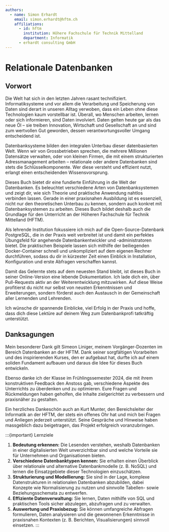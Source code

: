 ```yaml
---
authors:
  - name: Simon Erhardt
    email: simon.erhardt@hftm.ch
    affiliations:
      - id: hftm
        institution: Höhere Fachschule für Technik Mittelland
        department: Informatik
      - erhardt consulting GmbH
---
```

# Relationale Datenbanken

## Vorwort

Die Welt hat sich in den letzten Jahren rasant technifiziert. Informatiksysteme und vor allem die Verarbeitung und Speicherung von Daten sind derart in unseren Alltag verwoben, dass ein Leben ohne diese Technologien kaum vorstellbar ist. Überall, wo Menschen arbeiten, lernen oder sich informieren, sind Daten involviert. Daten gelten heute gar als das neue Öl – sie treiben Innovation, Wirtschaft und Gesellschaft an und sind zum wertvollen Gut geworden, dessen verantwortungsvoller Umgang entscheidend ist.

Datenbanksysteme bilden den integralen Unterbau dieser datenbasierten Welt. Wenn wir von Grossbetrieben sprechen, die mehrere Millionen Datensätze verwalten, oder von kleinen Firmen, die mit einem strukturierten Adressmanagement arbeiten – relationale oder andere Datenbanken sind stets die Schlüsselkomponente. Wer diese versteht und effizient nutzt, erlangt einen entscheidenden Wissensvorsprung.

Dieses Buch bietet dir eine fundierte Einführung in die Welt der Datenbanken. Es beleuchtet verschiedene Arten von Datenbanksystemen und zeigt dir, wie sich Theorie und praktische Anwendung nahtlos verbinden lassen. Gerade in einer praxisnahen Ausbildung ist es essenziell, nicht nur den theoretischen Unterbau zu kennen, sondern auch konkret mit Datenbanksystemen zu arbeiten. Dieses Buch bildet deshalb auch die Grundlage für den Unterricht an der Höheren Fachschule für Technik Mittelland (HFTM).

Als lehrende Institution fokussiere ich mich auf die Open-Source-Datenbank PostgreSQL, die in der Praxis weit verbreitet ist und damit ein perfektes Übungsfeld für angehende Datenbankentwickler und -administratoren bietet. Die praktischen Beispiele lassen sich mithilfe der beiliegenden Docker-Container schnell und unkompliziert auf dem eigenen Rechner durchführen, sodass du dir in kürzester Zeit einen Einblick in Installation, Konfiguration und erste Abfragen verschaffen kannst.

Damit das Gelernte stets auf dem neuesten Stand bleibt, ist dieses Buch in seiner Online-Version eine lebende Dokumentation. Ich lade dich ein, über Pull-Requests aktiv an der Weiterentwicklung mitzuwirken. Auf diese Weise profitierst du nicht nur selbst von neusten Erkenntnissen und Erweiterungen, sondern förderst auch den Austausch in der Gemeinschaft aller Lernenden und Lehrenden.

Ich wünsche dir spannende Einblicke, viel Erfolg in der Praxis und hoffe, dass dich diese Lektüre auf deinem Weg zum Datenbankprofi tatkräftig unterstützt.

## Danksagungen

Mein besonderer Dank gilt Simeon Liniger, meinem Vorgänger-Dozenten im Bereich Datenbanken an der HFTM. Dank seiner sorgfältigen Vorarbeiten und des inspirierenden Kurses, den er aufgebaut hat, durfte ich auf einem soliden Fundament aufbauen und daraus die Idee für dieses Buch entwickeln.

Ebenso danke ich der Klasse im Frühlingssemester 2024, die mit ihrem konstruktiven Feedback den Anstoss gab, verschiedene Aspekte des Unterrichts zu überdenken und zu optimieren. Eure Fragen und Rückmeldungen haben geholfen, die Inhalte zielgerichtet zu verbessern und praxisnäher zu gestalten.

Ein herzliches Dankeschön auch an Kurt Munter, den Bereichsleiter der Informatik an der HFTM, der stets ein offenes Ohr hat und mich bei Fragen und Anliegen jederzeit unterstützt. Seine Gespräche und Hinweise haben massgeblich dazu beigetragen, das Projekt erfolgreich voranzubringen.

:::{important} Lernziele

1. **Bedeutung erkennen:** Die Lesenden verstehen, weshalb Datenbanken in einer digitalisierten Welt unverzichtbar sind und welche Vorteile sie für Unternehmen und Organisationen bieten.  
2. **Verschiedene Datenbanktypen kennen:** Sie erhalten einen Überblick über relationale und alternative Datenbankmodelle (z. B. NoSQL) und lernen die Einsatzgebiete dieser Technologien einzuschätzen.  
3. **Strukturierung und Modellierung:** Sie sind in der Lage, komplexe Datenstrukturen in relationalen Datenbanken abzubilden, dabei Konzepte wie Normalisierung zu nutzen und sinnvolle Tabellen- sowie Beziehungsschemata zu entwerfen.  
4. **Effiziente Datenverwaltung:** Sie lernen, Daten mithilfe von SQL und praktischen Tools sicher abzulegen, abzufragen und zu verwalten.  
5. **Auswertung und Praxisbezug:** Sie können umfangreiche Abfragen formulieren, Daten analysieren und die gewonnenen Erkenntnisse in praxisnahen Kontexten (z. B. Berichten, Visualisierungen) sinnvoll einsetzen.
:::
